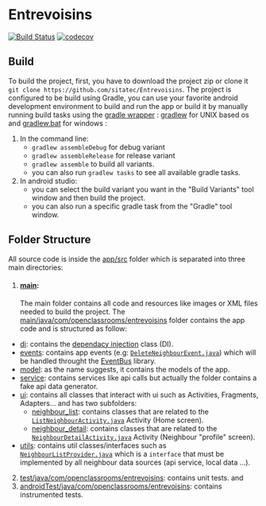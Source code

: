 # Entrevoisins
[![Build Status](https://travis-ci.com/sitatec/Entrevoisins.svg?branch=master)](https://travis-ci.com/sitatec/Entrevoisins) [![codecov](https://codecov.io/gh/sitatec/Entrevoisins/branch/master/graph/badge.svg?token=EP5SOZ08Y8)](https://codecov.io/gh/sitatec/Entrevoisins)

## Build
To build the project, first, you have to download the project zip or clone it `git clone https://github.com/sitatec/Entrevoisins`. The project is configured to be build using Gradle, you can use your favorite
android development environment to build and run the app or build it by manually running build tasks using the [gradle wrapper](https://docs.gradle.org/current/userguide/gradle_wrapper.html) : [gradlew](https://github.com/sitatec/Entrevoisins/blob/master/gradlew) for UNIX based os and [gradlew.bat](https://github.com/sitatec/Entrevoisins/blob/master/gradlew.bat) for windows :
1. In the command line:
    - `gradlew assembleDebug` for debug variant
    - `gradlew assembleRelease` for release variant
    - `gradlew assemble` to build all variants.
    - you can also run `gradlew tasks` to see all available gradle tasks.
2. In android studio:
    - you can select the build variant you want in the "Build Variants" tool window and then build the project.
    - you can also run a specific gradle task from the "Gradle" tool window.

## Folder Structure
All source code is inside the [app/src](https://github.com/sitatec/Entrevoisins/tree/master/app/src/) folder which is separated into three main directories:
1. #### [main](https://github.com/sitatec/Entrevoisins/tree/master/app/src/main):
   The main folder contains all code and resources like images or XML files needed to build the project.
  The [main/java/com/openclassrooms/entrevoisins](https://github.com/sitatec/Entrevoisins/tree/master/app/src/main/java/com/openclassrooms/entrevoisins) folder contains the app code and is structured as follow:
  - [di](https://github.com/sitatec/Entrevoisins/tree/master/app/src/main/java/com/openclassrooms/entrevoisins/di): contains the [dependacy injection](https://en.wikipedia.org/wiki/Dependency_injection) class (DI).
  - [events](https://github.com/sitatec/Entrevoisins/tree/master/app/src/main/java/com/openclassrooms/entrevoisins/events): contains app events (e.g: [`DeleteNeighbourEvent.java`](https://github.com/sitatec/Entrevoisins/blob/master/app/src/main/java/com/openclassrooms/entrevoisins/events/DeleteNeighbourEvent.java))  which will be handled throught the [EventBus](https://github.com/greenrobot/EventBus) library.
  - [model](https://github.com/sitatec/Entrevoisins/tree/master/app/src/main/java/com/openclassrooms/entrevoisins/model): as the name suggests, it contains the models of the app.
  - [service](https://github.com/sitatec/Entrevoisins/tree/master/app/src/main/java/com/openclassrooms/entrevoisins/service): contains services like api calls but actually the folder contains a fake api data generator.
  - [ui](https://github.com/sitatec/Entrevoisins/tree/master/app/src/main/java/com/openclassrooms/entrevoisins/ui): contains all classes that interact with ui such as Activities, Fragments, Adapters... and has two subfolders:
    - [neighbour_list](https://github.com/sitatec/Entrevoisins/tree/master/app/src/main/java/com/openclassrooms/entrevoisins/ui/neighbour_list): contains classes that are related to the [`ListNeighbourActivity.java`](https://github.com/sitatec/Entrevoisins/blob/master/app/src/main/java/com/openclassrooms/entrevoisins/ui/neighbour_list/ListNeighbourActivity.java) Activity (Home screen).
    - [neighbour_detail](https://github.com/sitatec/Entrevoisins/tree/master/app/src/main/java/com/openclassrooms/entrevoisins/ui/neighbour_list): contains classes that are related to the [`NeighbourDetailActivity.java`](https://github.com/sitatec/Entrevoisins/blob/master/app/src/main/java/com/openclassrooms/entrevoisins/ui/neighbour_detail/NeighbourDetailActivity.java) Activity (Neighbour "profile" screen).
  - [utils](https://github.com/sitatec/Entrevoisins/tree/master/app/src/main/java/com/openclassrooms/entrevoisins/utils): contains util classes/interfaces such as [`NeighbourListProvider.java`](https://github.com/sitatec/Entrevoisins/blob/master/app/src/main/java/com/openclassrooms/entrevoisins/utils/NeighbourListProvider.java) which is a `interface` that must be implemented by all neighbour data sources (api service, local data ...).
2. [test/java/com/openclassrooms/entrevoisins](https://github.com/sitatec/Entrevoisins/tree/master/app/src/test/java/com/openclassrooms/entrevoisins): contains unit tests. and
3. [androidTest/java/com/openclassrooms/entrevoisins](https://github.com/sitatec/Entrevoisins/tree/master/app/src/androidTest/java/com/openclassrooms/entrevoisins): contains instrumented tests.
